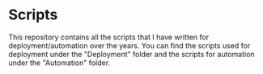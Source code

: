 # Scripts

This repository contains all the scripts that I have written for deployment/automation over the years. You can find the scripts used for deployment under the "Deployment" folder and the scripts for automation under the "Automation" folder.